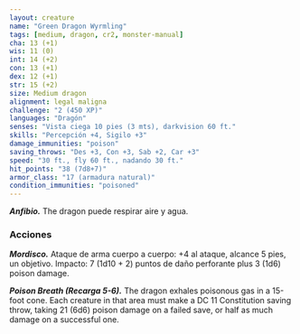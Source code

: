```yaml
---
layout: creature
name: "Green Dragon Wyrmling"
tags: [medium, dragon, cr2, monster-manual]
cha: 13 (+1)
wis: 11 (0)
int: 14 (+2)
con: 13 (+1)
dex: 12 (+1)
str: 15 (+2)
size: Medium dragon
alignment: legal maligna
challenge: "2 (450 XP)"
languages: "Dragón"
senses: "Vista ciega 10 pies (3 mts), darkvision 60 ft."
skills: "Percepción +4, Sigilo +3"
damage_immunities: "poison"
saving_throws: "Des +3, Con +3, Sab +2, Car +3"
speed: "30 ft., fly 60 ft., nadando 30 ft."
hit_points: "38 (7d8+7)"
armor_class: "17 (armadura natural)"
condition_immunities: "poisoned"
---
```


***Anfibio.*** The dragon puede respirar aire y agua.

### Acciones

***Mordisco.*** Ataque de arma cuerpo a cuerpo: +4 al ataque, alcance 5 pies, un objetivo. Impacto: 7 (1d10 + 2) puntos de daño perforante plus 3 (1d6) poison damage.

***Poison Breath (Recarga 5-6).*** The dragon exhales poisonous gas in a 15-foot cone. Each creature in that area must make a DC 11 Constitution saving throw, taking 21 (6d6) poison damage on a failed save, or half as much damage on a successful one.